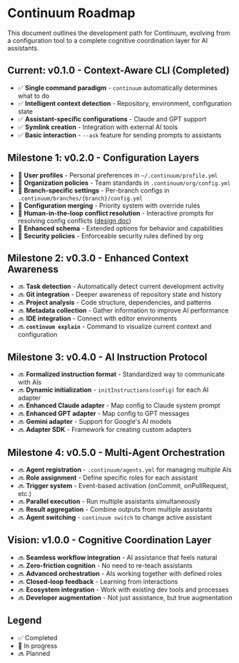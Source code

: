 # Continuum Roadmap

This document outlines the development path for Continuum, evolving from a configuration tool to a complete cognitive coordination layer for AI assistants.

## Current: v0.1.0 - Context-Aware CLI (Completed)

- ✅ **Single command paradigm** - `continuum` automatically determines what to do
- ✅ **Intelligent context detection** - Repository, environment, configuration state
- ✅ **Assistant-specific configurations** - Claude and GPT support
- ✅ **Symlink creation** - Integration with external AI tools
- ✅ **Basic interaction** - `--ask` feature for sending prompts to assistants

## Milestone 1: v0.2.0 - Configuration Layers

- 🔄 **User profiles** - Personal preferences in `~/.continuum/profile.yml`
- 🔄 **Organization policies** - Team standards in `.continuum/org/config.yml`
- 🔄 **Branch-specific settings** - Per-branch configs in `.continuum/branches/{branch}/config.yml`
- 🔄 **Configuration merging** - Priority system with override rules
- 🔄 **Human-in-the-loop conflict resolution** - Interactive prompts for resolving config conflicts ([design doc](docs/design/human-in-the-loop.md))
- 🔄 **Enhanced schema** - Extended options for behavior and capabilities
- 🔄 **Security policies** - Enforceable security rules defined by org

## Milestone 2: v0.3.0 - Enhanced Context Awareness

- 🔜 **Task detection** - Automatically detect current development activity
- 🔜 **Git integration** - Deeper awareness of repository state and history
- 🔜 **Project analysis** - Code structure, dependencies, and patterns
- 🔜 **Metadata collection** - Gather information to improve AI performance
- 🔜 **IDE integration** - Connect with editor environments
- 🔜 **`continuum explain`** - Command to visualize current context and configuration

## Milestone 3: v0.4.0 - AI Instruction Protocol

- 🔜 **Formalized instruction format** - Standardized way to communicate with AIs
- 🔜 **Dynamic initialization** - `initInstructions(config)` for each AI adapter
- 🔜 **Enhanced Claude adapter** - Map config to Claude system prompt
- 🔜 **Enhanced GPT adapter** - Map config to GPT messages
- 🔜 **Gemini adapter** - Support for Google's AI models
- 🔜 **Adapter SDK** - Framework for creating custom adapters

## Milestone 4: v0.5.0 - Multi-Agent Orchestration

- 🔜 **Agent registration** - `.continuum/agents.yml` for managing multiple AIs
- 🔜 **Role assignment** - Define specific roles for each assistant
- 🔜 **Trigger system** - Event-based activation (onCommit, onPullRequest, etc.)
- 🔜 **Parallel execution** - Run multiple assistants simultaneously
- 🔜 **Result aggregation** - Combine outputs from multiple assistants
- 🔜 **Agent switching** - `continuum switch` to change active assistant

## Vision: v1.0.0 - Cognitive Coordination Layer

- 🔜 **Seamless workflow integration** - AI assistance that feels natural
- 🔜 **Zero-friction cognition** - No need to re-teach assistants
- 🔜 **Advanced orchestration** - AIs working together with defined roles
- 🔜 **Closed-loop feedback** - Learning from interactions
- 🔜 **Ecosystem integration** - Work with existing dev tools and processes
- 🔜 **Developer augmentation** - Not just assistance, but true augmentation

## Legend
- ✅ Completed
- 🔄 In progress
- 🔜 Planned